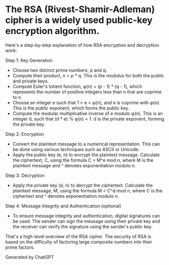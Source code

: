 # The RSA (Rivest-Shamir-Adleman) cipher is a widely used public-key encryption algorithm.
Here's a step-by-step explanation of how RSA encryption and decryption work:

Step 1: Key Generation

 + Choose two distinct prime numbers, p and q.
 + Compute their product, n = p * q. This is the modulus for both the public and private keys.
 + Compute Euler's totient function, φ(n) = (p - 1) * (q - 1), which represents the number of positive integers less than n that are coprime to n.
 + Choose an integer e such that 1 < e < φ(n), and e is coprime with φ(n). This is the public exponent, which forms the public key.
 + Compute the modular multiplicative inverse of e modulo φ(n). This is an integer d, such that (d * e) % φ(n) = 1. d is the private exponent, forming the private key.

Step 2: Encryption

 + Convert the plaintext message to a numerical representation. This can be done using various techniques such as ASCII or Unicode.
 + Apply the public key (e, n) to encrypt the plaintext message. Calculate the ciphertext, C, using the formula C = M^e mod n, where M is the plaintext message and ^ denotes exponentiation modulo n.

Step 3: Decryption

 + Apply the private key (d, n) to decrypt the ciphertext. Calculate the plaintext message, M, using the formula M = C^d mod n, where C is the ciphertext and ^ denotes exponentiation modulo n.

Step 4: Message Integrity and Authentication (optional)

 + To ensure message integrity and authentication, digital signatures can be used. The sender can sign the message using their private key and the receiver can verify the signature using the sender's public key.

That's a high-level overview of the RSA cipher. The security of RSA is based on the difficulty of factoring large composite numbers into their prime factors.

Generated by ChatGPT
